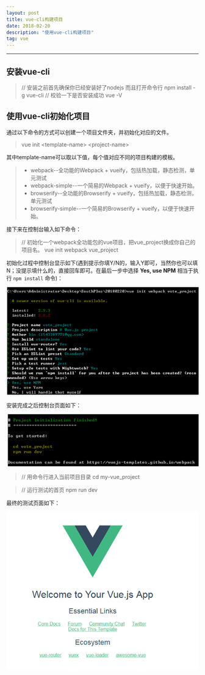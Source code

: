 ```yaml
---
layout: post
title: vue-cli构建项目
date: 2018-02-20
description: "使用vue-cli构建项目"
tag: vue
---
```

***

## 安装vue-cli

> // 安装之前首先确保你已经安装好了nodejs 而且打开命令行
> npm install -g vue-cli
> // 校验一下是否安装成功
> vue -V

## 使用vue-cli初始化项目

通过以下命令的方式可以创建一个项目文件夹，并初始化对应的文件。

> vue init &lt;template-name&gt; &lt;project-name&gt;

其中template-name可以取以下值，每个值对应不同的项目构建的模板。

> * webpack--全功能的Webpack + vueify，包括热加载，静态检测，单元测试
> * webpack-simple--一个简易的Webpack + vueify，以便于快速开始。
> * browserify--全功能的Browserify + vueify，包括热加载，静态检测，单元测试
> * browserify-simple--一个简易的Browserify + vueify，以便于快速开始。

接下来在控制台输入如下命令：

> // 初始化一个webpack全功能包的vue项目，把vue_project换成你自己的项目名。
> vue init webpack vue_project

初始化过程中控制台显示如下(遇到提示你填Y/N的，输入Y即可，当然你也可以填N；没提示填什么的，直接回车即可。在最后一步中选择 **Yes, use NPM** 相当于执行 `npm install` 命令)：

![vue-init](/images/posts/vue/vue-init.png)

安装完成之后控制台页面如下：

![vue-init-finish](/images/posts/vue/vue-init-finish.png)

> // 用命令行进入当前项目目录
> cd my-vue_project

> // 运行测试的首页
> npm run dev
 
最终的测试页面如下：

![测试页面](/images/posts/vue/vue-start.png)
